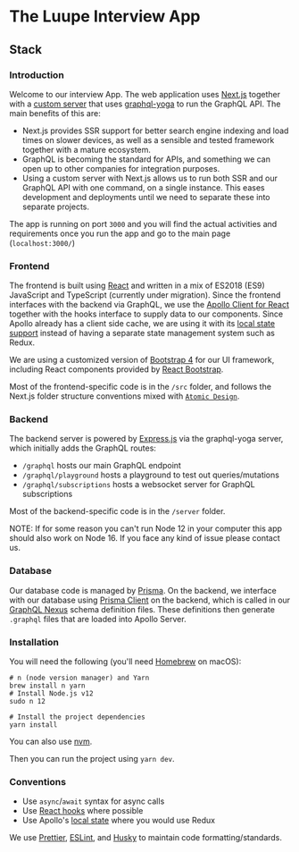 # The Luupe Interview App

## Stack

### Introduction

Welcome to our interview App. The web application uses [Next.js](https://nextjs.org/) together with a [custom server](https://nextjs.org/docs/advanced-features/custom-server)
that uses [graphql-yoga](https://github.com/prisma-labs/graphql-yoga) to run the GraphQL API. The main benefits of this are:

- Next.js provides SSR support for better search engine indexing and load times on slower devices, as well as a sensible and tested framework
  together with a mature ecosystem.
- GraphQL is becoming the standard for APIs, and something we can open up to other companies for integration purposes.
- Using a custom server with Next.js allows us to run both SSR and our GraphQL API with one command, on a single instance. This
  eases development and deployments until we need to separate these into separate projects.

The app is running on port `3000` and you will find the actual activities and requirements once you run the app and go to the main page (`localhost:3000/`)

### Frontend

The frontend is built using [React](https://reactjs.org/) and written in a mix of ES2018 (ES9) JavaScript and TypeScript (currently under migration).
Since the frontend interfaces with the backend via GraphQL, we use the [Apollo Client for React](https://www.apollographql.com/docs/react/)
together with the hooks interface to supply data to our components. Since Apollo already has a client side cache, we are
using it with its [local state support](https://www.apollographql.com/docs/tutorial/local-state/) instead of having a
separate state management system such as Redux.

We are using a customized version of [Bootstrap 4](https://getbootstrap.com/) for our UI framework, including React components
provided by [React Bootstrap](https://react-bootstrap.github.io/).

Most of the frontend-specific code is in the `/src` folder, and follows the Next.js folder structure conventions mixed with [`Atomic Design`](https://bradfrost.com/blog/post/atomic-web-design/).

### Backend

The backend server is powered by [Express.js](https://expressjs.com/) via the graphql-yoga server, which initially adds
the GraphQL routes:

- `/graphql` hosts our main GraphQL endpoint
- `/graphql/playground` hosts a playground to test out queries/mutations
- `/graphql/subscriptions` hosts a websocket server for GraphQL subscriptions

Most of the backend-specific code is in the `/server` folder.

NOTE: If for some reason you can't run Node 12 in your computer this app should also work on Node 16. If you face any kind of issue please contact us.

### Database

Our database code is managed by [Prisma](https://github.com/prisma/prisma). On the backend, we interface with our database using [Prisma Client](https://github.com/prisma/prisma-client-js) on the backend, which is called in our
[GraphQL Nexus](https://nexus.js.org/) schema definition files. These definitions then generate `.graphql` files that are loaded into Apollo Server.

### Installation

You will need the following (you'll need [Homebrew](https://brew.sh/) on macOS):

```shell
# n (node version manager) and Yarn
brew install n yarn
# Install Node.js v12
sudo n 12

# Install the project dependencies
yarn install
```

You can also use [nvm](https://github.com/nvm-sh/nvm).

Then you can run the project using `yarn dev`.

### Conventions

- Use `async`/`await` syntax for async calls
- Use [React hooks](https://reactjs.org/docs/hooks-intro.html) where possible
- Use Apollo's [local state](https://www.apollographql.com/docs/tutorial/local-state/) where you would use Redux

We use [Prettier](https://prettier.io/), [ESLint](https://eslint.org/), and [Husky](https://github.com/typicode/husky) to maintain code formatting/standards.
